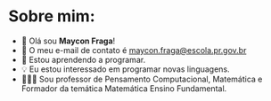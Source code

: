 # Sobre mim:
- 👋 Olá sou **Maycon Fraga**!
- 📧 O meu e-mail de contato é maycon.fraga@escola.pr.gov.br
- 👀 Estou aprendendo a programar.
- 💡 Eu estou interessado em programar novas linguagens.
- 👨🏻‍💻 Sou professor de Pensamento Computacional, Matemática e Formador da temática Matemática Ensino Fundamental.
<!---
mfraga91/mfraga91 is a ✨ special ✨ repository because its `README.md` (this file) appears on your GitHub profile.
You can click the Preview link to take a look at your changes.
--->
